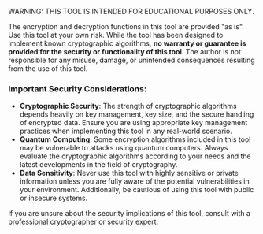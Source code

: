 WARNING: THIS TOOL IS INTENDED FOR EDUCATIONAL PURPOSES ONLY.

The encryption and decryption functions in this tool are provided "as is". Use this tool at your own risk. While the tool has been designed to implement known cryptographic algorithms, **no warranty or guarantee is provided for the security or functionality of this tool**. The author is not responsible for any misuse, damage, or unintended consequences resulting from the use of this tool.

### Important Security Considerations:
- **Cryptographic Security**: The strength of cryptographic algorithms depends heavily on key management, key size, and the secure handling of encrypted data. Ensure you are using appropriate key management practices when implementing this tool in any real-world scenario.
- **Quantum Computing**: Some encryption algorithms included in this tool may be vulnerable to attacks using quantum computers. Always evaluate the cryptographic algorithms according to your needs and the latest developments in the field of cryptography.
- **Data Sensitivity**: Never use this tool with highly sensitive or private information unless you are fully aware of the potential vulnerabilities in your environment. Additionally, be cautious of using this tool with public or insecure systems.

If you are unsure about the security implications of this tool, consult with a professional cryptographer or security expert.
